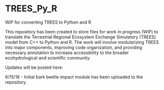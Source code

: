 # TREES_Py_R
WIP for converting TREES to Python and R

This repository has been created to store files for work in progress (WIP) to translate the Terrestrial Regional Ecosystem Exchange Simulatory (TREES) model from C++ to Python and R. The work will involve modularizing TREES into major components, improving code organization, and providing necessary annotation to increase accessibility to the broader ecohydrological and scientific community.

Updates will be posted here:

6/15/16 - Initial bark beetle impact module has been uploaded to the repository.
